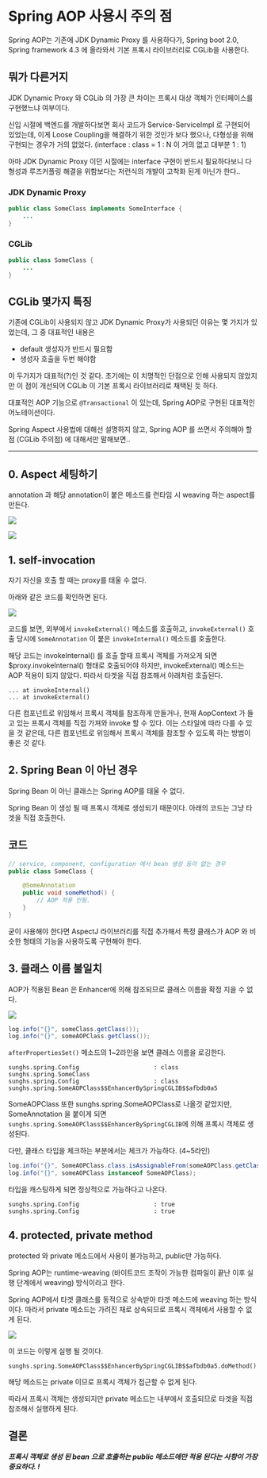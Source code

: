 # Spring AOP 사용시 주의 점

Spring AOP는 기존에 JDK Dynamic Proxy 를 사용하다가, 
Spring boot 2.0, Spring framework 4.3 에 올라와서 기본 프록시 라이브러리로 CGLib을 사용한다.

## 뭐가 다른거지
JDK Dynamic Proxy 와 CGLib 의 가장 큰 차이는 프록시 대상 객체가 인터페이스를 구현했느냐 여부이다.

신입 시절에 백엔드를 개발하다보면 회사 코드가 Service-ServiceImpl 로 구현되어 있었는데, 
이게 Loose Coupling을 해결하기 위한 것인가 보다 했으나, 다형성을 위해 구현되는 경우가 거의 없었다.
(interface : class = 1 : N 이 거의 없고 대부분 1 : 1)

아마 JDK Dynamic Proxy 이던 시절에는 interface 구현이 반드시 필요하다보니 다형성과 루즈커플링 해결을 위함보다는 저런식의 개발이 고착화 된게 아닌가 한다..



### JDK Dynamic Proxy
```java
public class SomeClass implements SomeInterface {
    ...
}
```

### CGLib
```java
public class SomeClass {
    ...
}
```

## CGLib 몇가지 특징
기존에 CGLib이 사용되지 않고 JDK Dynamic Proxy가 사용되던 이유는 몇 가지가 있었는데, 그 중 대표적인 내용은
- default 생성자가 반드시 필요함
- 생성자 호출을 두번 해야함

이 두가지가 대표적(?)인 것 같다. 초기에는 이 치명적인 단점으로 인해 사용되지 않았지만 이 점이 개선되어 CGLib 이 기본 프록시 라이브러리로 채택된 듯 하다.

대표적인 AOP 기능으로 `@Transactional` 이 있는데, Spring AOP로 구현된 대표적인 어노테이션이다.

Spring Aspect 사용법에 대해선 설명하지 않고, Spring AOP 를 쓰면서 주의해야 할 점 (CGLib 주의점) 에 대해서만 말해보면..

---

## 0. Aspect 세팅하기
annotation 과 해당 annotation이 붙은 메소드를 런타임 시 weaving 하는 aspect를 만든다.

![](./../../static/Framework/spring-aop-using-caution/SomeAnnotation.png)

![](./../../static/Framework/spring-aop-using-caution/SomeAnnotationAspect.png)


## 1. self-invocation
자기 자신을 호출 할 때는 proxy를 태울 수 없다. 

아래와 같은 코드를 확인하면 된다.

![](./../../static/Framework/spring-aop-using-caution/someClass.png)

코드를 보면, 외부에서 `invokeExternal()` 메소드를 호출하고, `invokeExternal()` 호출 당시에 `SomeAnnotation` 이 붙은 `invokeInternal()` 메소드를 호출한다.

해당 코드는 invokeInternal() 를 호출 할때 프록시 객체를 가져오게 되면 $proxy.invokeInternal() 형태로 호출되어야 하지만, invokeExternal() 메소드는 AOP 적용이 되지 않았다. 따라서 타겟을 직접 참조해서 아래처럼 호출된다.

```
... at invokeInternal()
... at invokeExternal()
```

다른 컴포넌트로 위임해서 프록시 객체를 참조하게 만들거나, 현재 AopContext 가 들고 있는 프록시 객체를 직접 가져와 invoke 할 수 있다. 이는 스타일에 따라 다를 수 있을 것 같은데, 다른 컴포넌트로 위임해서 프록시 객체를 참조할 수 있도록 하는 방법이 좋은 것 같다.

## 2. Spring Bean 이 아닌 경우
Spring Bean 이 아닌 클래스는 Spring AOP를 태울 수 없다.

Spring Bean 이 생성 될 때 프록시 객체로 생성되기 때문이다. 아래의 코드는 그냥 타겟을 직접 호출한다.

## 코드
```java
// service, component, configuration 에서 bean 생성 등이 없는 경우
public class SomeClass {

    @SomeAnnotation
    public void someMethod() {
        // AOP 적용 안됨.
    }
}
```

굳이 사용해야 한다면 AspectJ 라이브러리를 직접 추가해서 특정 클래스가 AOP 와 비슷한 형태의 기능을 사용하도록 구현해야 한다.


## 3. 클래스 이름 불일치
AOP가 적용된 Bean 은 Enhancer에 의해 참조되므로 클래스 이름을 확정 지을 수 없다.

![](./../../static/Framework/spring-aop-using-caution/classConfig.png)



```java
log.info("{}", someClass.getClass());
log.info("{}", someAOPClass.getClass());
```

`afterPropertiesSet()` 메소드의 1~2라인을 보면 클래스 이름을 로깅한다.

```
sunghs.spring.Config                     : class sunghs.spring.SomeClass
sunghs.spring.Config                     : class sunghs.spring.SomeAOPClass$$EnhancerBySpringCGLIB$$afbdb0a5
```

SomeAOPClass 또한 sunghs.spring.SomeAOPClass로 나올것 같았지만, SomeAnnotation 을 붙이게 되면 `sunghs.spring.SomeAOPClass$$EnhancerBySpringCGLIB`에 의해 프록시 객체로 생성된다.

다만, 클래스 타입을 체크하는 부분에서는 체크가 가능하다. (4~5라인)

```java
log.info("{}", SomeAOPClass.class.isAssignableFrom(someAOPClass.getClass()));
log.info("{}", someAOPClass instanceof SomeAOPClass);
```

타입을 캐스팅하게 되면 정상적으로 가능하다고 나온다.

```
sunghs.spring.Config                     : true
sunghs.spring.Config                     : true
```

## 4. protected, private method
protected 와 private 메소드에서 사용이 불가능하고, public만 가능하다.

Spring AOP는 runtime-weaving (바이트코드 조작이 가능한 컴파일이 끝난 이후 실행 단계에서 weaving) 방식이라고 한다. 

Spring AOP에서 타겟 클래스를 동적으로 상속받아 타겟 메소드에 weaving 하는 방식이다. 따라서 private 메소드는 가려진 채로 상속되므로 프록시 객체에서 사용할 수 없게 된다.

![](./../../static/Framework/spring-aop-using-caution/someAopClass.png)

이 코드는 이렇게 실행 될 것이다.

```
sunghs.spring.SomeAOPClass$$EnhancerBySpringCGLIB$$afbdb0a5.doMethod()
```

해당 메소드는 private 이므로 프록시 객체가 접근할 수 없게 된다. 

따라서 프록시 객체는 생성되지만 private 메소드는 내부에서 호출되므로 타겟을 직접 참조해서 실행하게 된다.

## 결론

***프록시 객체로 생성 된 bean 으로 호출하는 public 메소드에만 적용 된다는 사항이 가장 중요하다. !***